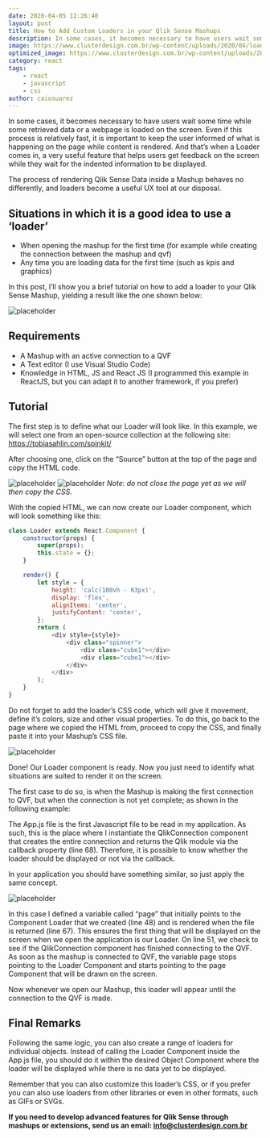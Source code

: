 ```yaml
---
date: 2020-04-05 12:26:40
layout: post
title: How to Add Custom Loaders in your Qlik Sense Mashups
description: In some cases, it becomes necessary to have users wait some time while some retrieved data or a webpage is loaded on the screen. Even if this process is relatively fast, it is important to keep the user informed of what is happening on the page while content is rendered.
image: https://www.clusterdesign.com.br/wp-content/uploads/2020/04/loaders-qliksense-mashups.jpg
optimized_image: https://www.clusterdesign.com.br/wp-content/uploads/2020/04/loaders-qliksense-mashups.jpg
category: react
tags:
    - react
    - javascript
    - css
author: caiosuarez
---
```


In some cases, it becomes necessary to have users wait some time while some retrieved data or a webpage is loaded on the screen. Even if this process is relatively fast, it is important to keep the user informed of what is happening on the page while content is rendered. And that’s when a Loader comes in, a very useful feature that helps users get feedback on the screen while they wait for the indented information to be displayed.

The process of rendering Qlik Sense Data inside a Mashup behaves no differently, and loaders become a useful UX tool at our disposal.

## Situations in which it is a good idea to use a ‘loader’

-   When opening the mashup for the first time (for example while creating the connection between the mashup and qvf)
-   Any time you are loading data for the first time (such as kpis and graphics)

In this post, I’ll show you a brief tutorial on how to add a loader to your Qlik Sense Mashup, yielding a result like the one shown below:

![placeholder](https://clusterdesign.com.br/wp-content/uploads/2020/04/loader.gif 'Large example image')

## Requirements

-   A Mashup with an active connection to a QVF
-   A Text editor (I use Visual Studio Code)
-   Knowledge in HTML, JS and React JS (I programmed this example in ReactJS, but you can adapt it to another framework, if you prefer)

## Tutorial

The first step is to define what our Loader will look like. In this example, we will select one from an open-source collection at the following site: https://tobiasahlin.com/spinkit/

After choosing one, click on the “Source” button at the top of the page and copy the HTML code.

![placeholder](https://www.clusterdesign.com.br/wp-content/uploads/2020/04/loader-img.jpg 'Large example image')
![placeholder](https://www.clusterdesign.com.br/wp-content/uploads/2020/04/html-loader.jpg 'Large example image')
<em>Note: do not close the page yet as we will then copy the CSS.</em>

With the copied HTML, we can now create our Loader component, which will look something like this:

```js
class Loader extends React.Component {
	constructor(props) {
		super(props);
		this.state = {};
	}

	render() {
		let style = {
			height: 'calc(100vh - 63px)',
			display: 'flex',
			alignItems: 'center',
			justifyContent: 'center',
		};
		return (
			<div style={style}>
				<div class="spinner">
					<div class="cube1"></div>
					<div class="cube1"></div>
				</div>
			</div>
		);
	}
}
```

Do not forget to add the loader’s CSS code, which will give it movement, define it’s colors, size and other visual properties. To do this, go back to the page where we copied the HTML from, proceed to copy the CSS, and finally paste it into your Mashup’s CSS file.

![placeholder](https://www.clusterdesign.com.br/wp-content/uploads/2020/04/loader-css.jpg 'Large example image')

Done! Our Loader component is ready. Now you just need to identify what situations are suited to render it on the screen.

The first case to do so, is when the Mashup is making the first connection to QVF, but when the connection is not yet complete; as shown in the following example:

The App.js file is the first Javascript file to be read in my application. As such, this is the place where I instantiate the QlikConnection component that creates the entire connection and returns the Qlik module via the callback property (line 68). Therefore, it is possible to know whether the loader should be displayed or not via the callback.

In your application you should have something similar, so just apply the same concept.

![placeholder](https://www.clusterdesign.com.br/wp-content/uploads/2020/04/app.js.jpg 'Large example image')

In this case I defined a variable called “page” that initially points to the Component Loader that we created (line 48) and is rendered when the file is returned (line 67). This ensures the first thing that will be displayed on the screen when we open the application is our Loader. On line 51, we check to see if the QlikConnection component has finished connecting to the QVF. As soon as the mashup is connected to QVF, the variable page stops pointing to the Loader Component and starts pointing to the page Component that will be drawn on the screen.

Now whenever we open our Mashup, this loader will appear until the connection to the QVF is made.

## Final Remarks

Following the same logic, you can also create a range of loaders for individual objects. Instead of calling the Loader Component inside the App.js file, you should do it within the desired Object Component where the loader will be displayed while there is no data yet to be displayed.

Remember that you can also customize this loader’s CSS, or if you prefer you can also use loaders from other libraries or even in other formats, such as GIFs or SVGs.

<strong>If you need to develop advanced features for Qlik Sense through mashups or extensions, send us an email: info@clusterdesign.com.br</strong>
